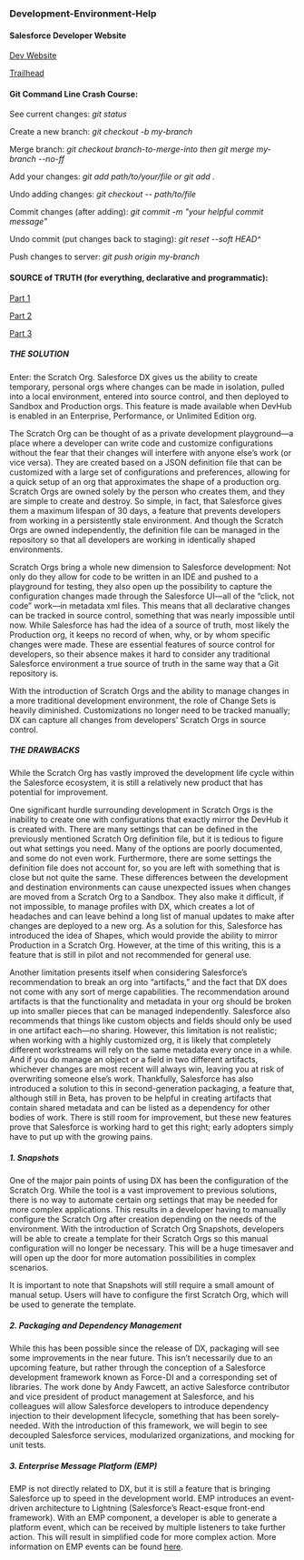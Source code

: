 ### Development-Environment-Help

#### Salesforce Developer Website

[Dev Website](https://developer.salesforce.com/docs/atlas.en-us.salesforce1.meta/salesforce1/dev_learning_more.htm)

[Trailhead](https://trailhead.salesforce.com/en/users/mkelly4/trailmixes/salesforce-dx-and-cli-w-4-sight)

#### Git Command Line Crash Course:

See current changes: *git status*

Create a new branch: *git checkout -b my-branch*

Merge branch: *git checkout branch-to-merge-into then git merge my-branch --no-ff*

Add your changes: *git add path/to/your/file or git add .*

Undo adding changes: *git checkout -- path/to/file*

Commit changes (after adding): *git commit -m "your helpful commit message"*

Undo commit (put changes back to staging): *git reset --soft HEAD^*

Push changes to server: *git push origin my-branch*

#### SOURCE of TRUTH (for everything, declarative and programmatic):

[Part 1](https://www.credera.com/blog/technology-solutions/salesforce-introduction-the-situation-the-complication-and-the-solution/)

[Part 2](https://www.credera.com/blog/technology-solutions/developers-guide-to-salesforce-dx-and-source-control/)

[Part 3](https://www.credera.com/blog/technology-solutions/reflections-on-dreamforce-2018-innovations-favorites-einstein/)


##### THE SOLUTION
Enter: the Scratch Org. Salesforce DX gives us the ability to create temporary, personal orgs where changes can be made in isolation, pulled into a local environment, entered into source control, and then deployed to Sandbox and Production orgs. This feature is made available when DevHub is enabled in an Enterprise, Performance, or Unlimited Edition org.

The Scratch Org can be thought of as a private development playground—a place where a developer can write code and customize configurations without the fear that their changes will interfere with anyone else’s work (or vice versa). They are created based on a JSON definition file that can be customized with a large set of configurations and preferences, allowing for a quick setup of an org that approximates the shape of a production org. Scratch Orgs are owned solely by the person who creates them, and they are simple to create and destroy. So simple, in fact, that Salesforce gives them a maximum lifespan of 30 days, a feature that prevents developers from working in a persistently stale environment. And though the Scratch Orgs are owned independently, the definition file can be managed in the repository so that all developers are working in identically shaped environments.

Scratch Orgs bring a whole new dimension to Salesforce development: Not only do they allow for code to be written in an IDE and pushed to a playground for testing, they also open up the possibility to capture the configuration changes made through the Salesforce UI—all of the “click, not code” work—in metadata xml files. This means that all declarative changes can be tracked in source control, something that was nearly impossible until now. While Salesforce has had the idea of a source of truth, most likely the Production org, it keeps no record of when, why, or by whom specific changes were made. These are essential features of source control for developers, so their absence makes it hard to consider any traditional Salesforce environment a true source of truth in the same way that a Git repository is.

With the introduction of Scratch Orgs and the ability to manage changes in a more traditional development environment, the role of Change Sets is heavily diminished. Customizations no longer need to be tracked manually; DX can capture all changes from developers’ Scratch Orgs in source control.

##### THE DRAWBACKS
While the Scratch Org has vastly improved the development life cycle within the Salesforce ecosystem, it is still a relatively new product that has potential for improvement.

One significant hurdle surrounding development in Scratch Orgs is the inability to create one with configurations that exactly mirror the DevHub it is created with. There are many settings that can be defined in the previously mentioned Scratch Org definition file, but it is tedious to figure out what settings you need. Many of the options are poorly documented, and some do not even work. Furthermore, there are some settings the definition file does not account for, so you are left with something that is close but not quite the same. These differences between the development and destination environments can cause unexpected issues when changes are moved from a Scratch Org to a Sandbox. They also make it difficult, if not impossible, to manage profiles with DX, which creates a lot of headaches and can leave behind a long list of manual updates to make after changes are deployed to a new org. As a solution for this, Salesforce has introduced the idea of Shapes, which would provide the ability to mirror Production in a Scratch Org. However, at the time of this writing, this is a feature that is still in pilot and not recommended for general use.

Another limitation presents itself when considering Salesforce’s recommendation to break an org into “artifacts,” and the fact that DX does not come with any sort of merge capabilities. The recommendation around artifacts is that the functionality and metadata in your org should be broken up into smaller pieces that can be managed independently. Salesforce also recommends that things like custom objects and fields should only be used in one artifact each—no sharing. However, this limitation is not realistic; when working with a highly customized org, it is likely that completely different workstreams will rely on the same metadata every once in a while. And if you do manage an object or a field in two different artifacts, whichever changes are most recent will always win, leaving you at risk of overwriting someone else’s work. Thankfully, Salesforce has also introduced a solution to this in second-generation packaging, a feature that, although still in Beta, has proven to be helpful in creating artifacts that contain shared metadata and can be listed as a dependency for other bodies of work. There is still room for improvement, but these new features prove that Salesforce is working hard to get this right; early adopters simply have to put up with the growing pains.

##### 1. Snapshots
One of the major pain points of using DX has been the configuration of the Scratch Org. While the tool is a vast improvement to previous solutions, there is no way to automate certain org settings that may be needed for more complex applications. This results in a developer having to manually configure the Scratch Org after creation depending on the needs of the environment. With the introduction of Scratch Org Snapshots, developers will be able to create a template for their Scratch Orgs so this manual configuration will no longer be necessary. This will be a huge timesaver and will open up the door for more automation possibilities in complex scenarios.

It is important to note that Snapshots will still require a small amount of manual setup. Users will have to configure the first Scratch Org, which will be used to generate the template.

##### 2. Packaging and Dependency Management
While this has been possible since the release of DX, packaging will see some improvements in the near future. This isn’t necessarily due to an upcoming feature, but rather through the conception of a Salesforce development framework known as Force-DI and a corresponding set of libraries. The work done by Andy Fawcett, an active Salesforce contributor and vice president of product management at Salesforce, and his colleagues will allow Salesforce developers to introduce dependency injection to their development lifecycle, something that has been sorely-needed. With the introduction of this framework, we will begin to see decoupled Salesforce services, modularized organizations, and mocking for unit tests.

##### 3. Enterprise Message Platform (EMP)
EMP is not directly related to DX, but it is still a feature that is bringing Salesforce up to speed in the development world. EMP introduces an event-driven architecture to Lightning (Salesforce’s React-esque front-end framework). With an EMP component, a developer is able to generate a platform event, which can be received by multiple listeners to take further action. This will result in simplified code for more complex action. More information on EMP events can be found [here](https://developer.salesforce.com/docs/atlas.en-us.platform_events.meta/platform_events/platform_events_intro_emp.htm).
